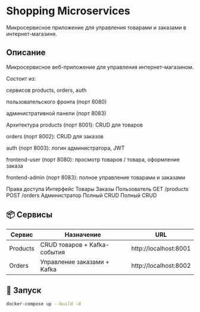 # Shopping Microservices

Микросервисное приложение для управления товарами и заказами в интернет-магазине.

## Описание
Микросервисное веб-приложение для управления интернет-магазином.

Состоит из:

сервисов products, orders, auth

пользовательского фронта (порт 8080)

административной панели (порт 8083)

Архитектура
products (порт 8001): CRUD для товаров

orders (порт 8002): CRUD для заказов

auth (порт 8003): логин администратора, JWT

frontend-user (порт 8080): просмотр товаров / товара, оформление заказа

frontend-admin (порт 8083): полное управление товарами и заказами

Права доступа
Интерфейс	Товары	Заказы
Пользователь	GET /products	POST /orders
Администратор	Полный CRUD	Полный CRUD

## 📦 Сервисы

| Сервис    | Назначение                        | URL                      |
|-----------|-----------------------------------|--------------------------|
| Products  | CRUD товаров + Kafka-события      | http://localhost:8001   |
| Orders    | Управление заказами + Kafka       | http://localhost:8002   |

## 🚀 Запуск

```bash
docker-compose up --build -d



